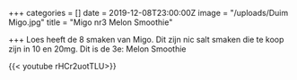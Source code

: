 +++
categories = []
date = 2019-12-08T23:00:00Z
image = "/uploads/Duim Migo.jpg"
title = "Migo nr3 Melon Smoothie"

+++
Loes heeft de 8 smaken van Migo. Dit zijn nic salt smaken die te koop zijn in 10 en 20mg. Dit is de 3e: Melon Smoothie

{{< youtube rHCr2uotTLU>}}